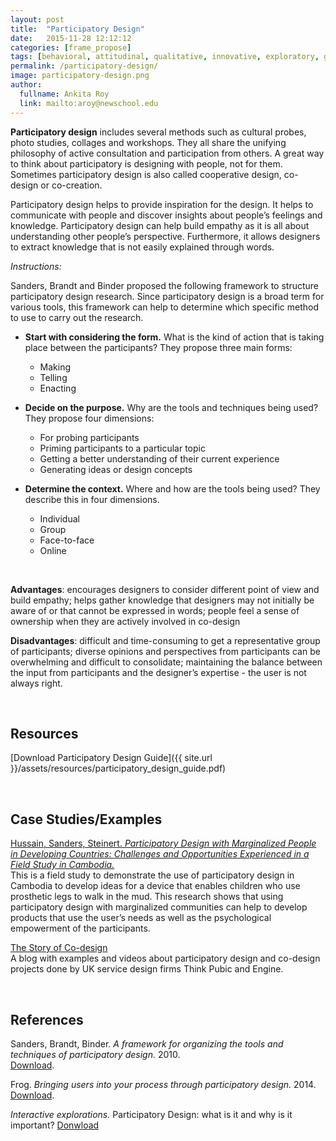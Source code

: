 ```yaml
---
layout: post
title:  "Participatory Design"
date:   2015-11-28 12:12:12
categories: [frame_propose]
tags: [behavioral, attitudinal, qualitative, innovative, exploratory, generative, evaluative]
permalink: /participatory-design/
image: participatory-design.png
author:
  fullname: Ankita Roy
  link: mailto:aroy@newschool.edu
---
```


**Participatory design** includes several methods such as cultural probes, photo studies, collages and workshops. They all share the unifying philosophy of active consultation and participation from others.  A great way to think about participatory is designing with people, not for them. Sometimes participatory design is also called cooperative design, co-design or co-creation. 

Participatory design helps to provide inspiration for the design. It helps to communicate with people and discover insights about people’s feelings and knowledge. Participatory design can help build empathy as it is all about  understanding other people’s perspective. Furthermore, it allows designers to extract knowledge that is not easily explained through words. 

*Instructions:*

Sanders, Brandt and Binder proposed the following framework to structure participatory design research. Since participatory design is a broad term for various tools, this framework can help to determine which specific method to use to carry out the research. 

* **Start with considering the form.** What is the kind of action that is taking place between the participants? They propose three main forms: 
  * Making
  * Telling
  * Enacting 

* **Decide on the purpose.** Why are the tools and techniques being used? They propose four dimensions: 
  * For probing participants
  * Priming participants to a particular topic
  * Getting a better understanding of their current experience
  * Generating ideas or design concepts

* **Determine the context.** Where and how are the tools being used? They describe this in four dimensions.
  * Individual
  * Group
  * Face-to-face
  * Online

<br>

**Advantages**: encourages designers to consider different point of view and build empathy; helps gather knowledge that designers may not initially be aware of or that cannot be expressed in words; people feel a sense of ownership when they are actively involved in co-design

**Disadvantages**: difficult and time-consuming to get a representative group of participants; diverse opinions and perspectives from participants can be overwhelming and difficult to consolidate; maintaining the balance between the input from participants and the designer’s expertise - the user is not always right. 

<br>

## Resources
[Download Participatory Design Guide]({{ site.url }}/assets/resources/participatory_design_guide.pdf)

<br>

## Case Studies/Examples

[Hussain, Sanders, Steinert. *Participatory Design with Marginalized People in Developing Countries: Challenges and Opportunities Experienced in a Field Study in Cambodia.*](www.ijdesign.org/ojs/index.php/IJDesign/article/viewFile/1054/468)  
This is a field study to demonstrate the use of participatory design in Cambodia to develop ideas for a device that enables children who use prosthetic legs to walk in the mud.  This research shows that using participatory design with marginalized communities can help to develop products that use the user’s needs as well as the psychological empowerment of the participants. 

[The Story of Co-design](https://uxthink.wordpress.com/2010/11/21/about-co-design/)  
A blog with examples and videos about participatory design and co-design projects done by UK service design firms Think Pubic and Engine. 

<br>

## References

Sanders, Brandt, Binder. *A framework for organizing the tools and techniques of participatory design.* 2010.  
[Download](http://dl.acm.org/citation.cfm?id=1900476).

Frog. *Bringing users into your process through participatory design.* 2014.
[Download](http://www.slideshare.net/frogdesign/bringing-users-into-your-process-through-participatory-design).

*Interactive explorations.* Participatory Design: what is it and why is it important?
[Donwload](http://lauramaye.com/2012/10/05/participatory-design-what-it-is-and-why-its-important/)